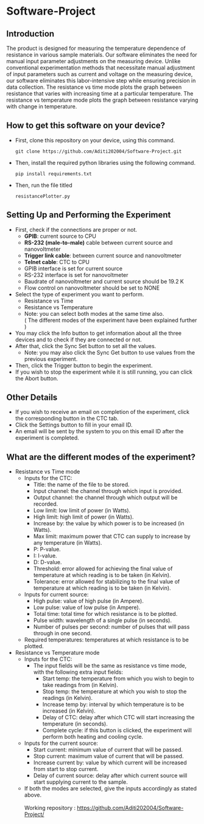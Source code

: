 # Software-Project

## Introduction
The product is designed for measuring the temperature dependence of resistance in various sample materials.
Our software eliminates the need for manual input parameter adjustments on the measuring device.
Unlike conventional experimentation methods that necessitate manual adjustment of input parameters such as
current and voltage on the measuring device, our software eliminates this labor-intensive step while ensuring
precision in data collection. The resistance vs time mode plots the graph between resistance that varies 
with increasing time at a particular temperature. The resistance vs temperature mode plots the graph between resistance varying with
change in temperature.

## How to get this software on your device?

- First, clone this repository on your device, using this command.

  `git clone https://github.com/Aditi202004/Software-Project.git`

- Then, install the required python libraries using the following command.

  `pip install requirements.txt`

- Then, run the file titled 

  `resistancePlotter.py`

## Setting Up and Performing the Experiment
- First, check if the connections are proper or not.
  - **GPIB**: current source to CPU
  - **RS-232 (male-to-male)** cable between current source and nanovoltmeter
  - **Trigger link cable**: between current source and nanovoltmeter
  - **Telnet cable**: CTC to CPU
  - GPIB interface is set for current source
  - RS-232 interface is set for nanovoltmeter
  - Baudrate of nanovoltmeter and current source should be 19.2 K
  - Flow control on nanovoltmeter should be set to NONE 
- Select the type of experiment you want to perform.
  - Resistance vs Time
  - Resistance vs Temperature
  - Note: you can select both modes at the same time also. <br>
  ( The different modes of the experiment have been explained further )
- You may click the Info button to get information about all the three devices and to check if they are connected or not.
- After that, click the Sync Set button to set all the values.
  - Note: you may also click the Sync Get button to use values from the previous experiment.
- Then, click the Trigger button to begin the experiment.
- If you wish to stop the experiment while it is still running, you can click the Abort button.

## Other Details
- If you wish to receive an email on completion of the experiment, click the corresponding button in the CTC tab.
- Click the Settings button to fill in your email ID.
- An email will be sent by the system to you on this email ID after the experiment is completed.

## What are the different modes of the experiment?

- Resistance vs Time mode
  - Inputs for the CTC:
    - Title: the name of the file to be stored.
    - Input channel: the channel through which input is provided.
    - Output channel: the channel through which output will be recorded.
    - Low limit: low limit of power (in Watts).
    - High limit: high limit of power (in Watts).
    - Increase by: the value by which power is to be increased (in Watts).
    - Max limit: maximum power that CTC can supply to increase by any temperature (in Watts).
    - P: P-value.
    - I: I-value.
    - D: D-value.
    - Threshold: error allowed for achieving the final value of temperature at which reading is to be taken (in Kelvin).
    - Tolerance: error allowed for stabilizing to the final value of temperature at which reading is to be taken (in Kelvin).
  - Inputs for current source:
    - High pulse: value of high pulse (in Ampere).
    - Low pulse: value of low pulse (in Ampere).
    - Total time: total time for which resistance is to be plotted.
    - Pulse width: wavelength of a single pulse (in seconds).
    - Number of pulses per second: number of pulses that will pass through in one second.
  - Required temperatures: temperatures at which resistance is to be plotted.
- Resistance vs Temperature mode
  - Inputs for the CTC:
    - The input fields will be the same as resistance vs time mode, with the following extra input fields:
      - Start temp: the temperature from which you wish to begin to take readings from (in Kelvin).
      - Stop temp: the temperature at which you wish to stop the readings (in Kelvin).
      - Increase temp by: interval by which temperature is to be increased (in Kelvin).
      - Delay of CTC: delay after which CTC will start increasing the temperature (in seconds).
      - Complete cycle: if this button is clicked, the experiment will perform both heating and cooling cycle.
  - Inputs for the current source:
    - Start current: minimum value of current that will be passed.
    - Stop current: maximum value of current that will be passed.
    - Increase current by: value by which current will be increased from start to stop current.
    - Delay of current source: delay after which current source will start supplying current to the sample.
  - If both the modes are selected, give the inputs accordingly as stated above.<br><br>
Working repository : https://github.com/Aditi202004/Software-Project/
